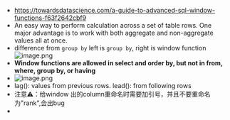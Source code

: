 - https://towardsdatascience.com/a-guide-to-advanced-sql-window-functions-f63f2642cbf9
- An easy way to perform calculation across a set of table rows. One major advantage is to work with both aggregate and non-aggregate values all at once.
- difference from `group by`
  left is `group by`, right is window function
  ![image.png](../assets/image_1647875012082_0.png)
- **Window functions are allowed in select and order by, but not in from, where, group by, or having**
- ![image.png](../assets/image_1647877828267_0.png)
- lag(): values from previous rows. lead(): from following rows
- 注意⚠️：给window 出的column重命名时需要加引号，并且不要重命名为"rank",会出bug
-
